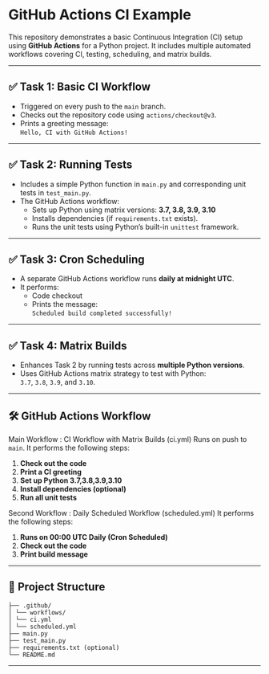 # GitHub Actions CI Example

This repository demonstrates a basic Continuous Integration (CI) setup using **GitHub Actions** for a Python project. It includes multiple automated workflows covering CI, testing, scheduling, and matrix builds.

---

## ✅ Task 1: Basic CI Workflow

- Triggered on every push to the `main` branch.
- Checks out the repository code using `actions/checkout@v3`.
- Prints a greeting message:  
  `Hello, CI with GitHub Actions!`

---

## ✅ Task 2: Running Tests

- Includes a simple Python function in `main.py` and corresponding unit tests in `test_main.py`.
- The GitHub Actions workflow:
  - Sets up Python using matrix versions: **3.7, 3.8, 3.9, 3.10**
  - Installs dependencies (if `requirements.txt` exists).
  - Runs the unit tests using Python’s built-in `unittest` framework.

---

## ✅ Task 3: Cron Scheduling

- A separate GitHub Actions workflow runs **daily at midnight UTC**.
- It performs:
  - Code checkout
  - Prints the message:  
    `Scheduled build completed successfully!`

---

## ✅ Task 4: Matrix Builds

- Enhances Task 2 by running tests across **multiple Python versions**.
- Uses GitHub Actions matrix strategy to test with Python:  
  `3.7`, `3.8`, `3.9`, and `3.10`.

---

## 🛠 GitHub Actions Workflow


Main Workflow : 
CI Workflow with Matrix Builds (ci.yml)
Runs on push to `main`.
It performs the following steps:

1. **Check out the code**
2. **Print a CI greeting**
3. **Set up Python 3.7,3.8,3.9,3.10**
4. **Install dependencies (optional)**
5. **Run all unit tests**

Second Workflow : 
Daily Scheduled Workflow (scheduled.yml)
It performs the following steps:
1. **Runs on 00:00 UTC Daily (Cron Scheduled)**
2. **Check out the code**
3. **Print build message**

---

## 📁 Project Structure

```
├── .github/
│ └── workflows/
│ └── ci.yml
│ └── scheduled.yml
├── main.py
├── test_main.py
├── requirements.txt (optional)
└── README.md

```
---

